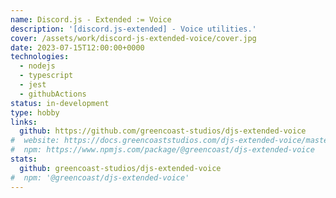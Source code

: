 ```yaml
---
name: Discord.js - Extended := Voice
description: '[discord.js-extended] - Voice utilities.'
cover: /assets/work/discord-js-extended-voice/cover.jpg
date: 2023-07-15T12:00:00+0000
technologies:
  - nodejs
  - typescript
  - jest
  - githubActions
status: in-development
type: hobby
links:
  github: https://github.com/greencoast-studios/djs-extended-voice
#  website: https://docs.greencoaststudios.com/djs-extended-voice/master/
#  npm: https://www.npmjs.com/package/@greencoast/djs-extended-voice
stats:
  github: greencoast-studios/djs-extended-voice
#  npm: '@greencoast/djs-extended-voice'
---
```

